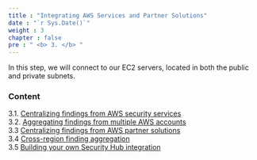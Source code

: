 ```yaml
---
title : "Integrating AWS Services and Partner Solutions"
date : "`r Sys.Date()`"
weight : 3
chapter : false
pre : " <b> 3. </b> "
---
```


In this step, we will connect to our EC2 servers, located in both the public and private subnets.

### Content
3.1. [Centralizing findings from AWS security services](3.1/) \
3.2. [Aggregating findings from multiple AWS accounts](3.2/) \
3.3  [Centralizing findings from AWS partner solutions](3.3/) \
3.4  [Cross-region finding aggregation](3.4/) \
3.5  [Building your own Security Hub integration](3.5)